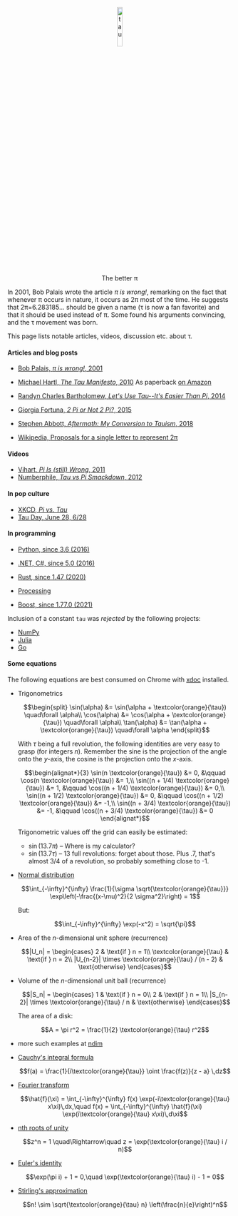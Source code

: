 <p align="center">
  <a href="https://github.com/nschloe/tau"><img alt="tau" src="https://nschloe.github.io/tau/tau.svg" width="15%"></a>
  <p align="center">The better π</p>
</p>

In 2001, Bob Palais wrote the article _π is wrong!_, remarking on the fact that
whenever π occurs in nature, it occurs as 2π most of the time. He suggests that
2π=6.283185... should be given a name (τ is now a fan favorite) and that it should be
used instead of π. Some found his arguments convincing, and the τ movement was born.

This page lists notable articles, videos, discussion etc. about τ.

#### Articles and blog posts

- [Bob Palais, _π is wrong!_, 2001](https://doi.org/10.1007%2FBF03026846)

- [Michael Hartl, _The Tau Manifesto_, 2010](https://tauday.com/tau-manifesto)
  As paperback [on Amazon](https://www.amazon.com/Tau-Manifesto-No-really-pi-is-wrong/dp/B096CXMQ3W/)

- [Randyn Charles Bartholomew, _Let's Use Tau--It's Easier Than Pi_, 2014](https://www.scientificamerican.com/article/let-s-use-tau-it-s-easier-than-pi/)

- [Giorgia Fortuna, _2 Pi or Not 2 Pi?_, 2015](https://blog.wolfram.com/2015/06/28/2-pi-or-not-2-pi/)

- [Stephen Abbott, _Aftermath: My Conversion to Tauism_, 2018](https://doi.org/10.4169%2Fmathhorizons.19.4.34)

- <a href="https://en.wikipedia.org/wiki/Turn_(angle)#Tau_proposals">Wikipedia, <emph>Proposals for a single letter to represent 2π</emph></a>

#### Videos

- [Vihart, _Pi Is (still) Wrong_, 2011](https://youtu.be/jG7vhMMXagQ)
- [Numberphile, _Tau vs Pi Smackdown_, 2012](https://youtu.be/ZPv1UV0rD8U)

#### In pop culture

- [XKCD, _Pi vs. Tau_](https://xkcd.com/1292/)
- [Tau Day, June 28, 6/28](https://www.google.com/search?q=tau+day)

#### In programming

- [Python, since 3.6 (2016)](https://www.python.org/dev/peps/pep-0628/)
- [.NET, C#, since 5.0 (2016)](https://docs.microsoft.com/en-us/dotnet/api/system.math.tau)
- [Rust, since 1.47 (2020)](https://doc.rust-lang.org/std/f64/consts/constant.TAU.html)
- [Processing](https://processing.org/reference/TAU.html)

- [Boost, since 1.77.0 (2021)](https://www.boost.org/doc/libs/1_77_0/boost/math/constants/constants.hpp)

Inclusion of a constant `tau` was _rejected_ by the following projects:

- [NumPy](https://github.com/numpy/numpy/pull/9696)
- [Julia](https://github.com/JuliaLang/julia/pull/4864)
- [Go](https://github.com/golang/go/issues/40663)

#### Some equations

The following equations are best consumed on Chrome with
[xdoc](https://chrome.google.com/webstore/detail/xdoc/anidddebgkllnnnnjfkmjcaallemhjee)
installed.

- Trigonometrics

  ```math
  \begin{split}
  \sin(\alpha) &= \sin(\alpha + \textcolor{orange}{\tau}) \quad\forall \alpha\\
  \cos(\alpha) &= \cos(\alpha + \textcolor{orange}{\tau}) \quad\forall \alpha\\
  \tan(\alpha) &= \tan(\alpha + \textcolor{orange}{\tau}) \quad\forall \alpha
  \end{split}
  ```

  With $`\tau`$ being a full revolution, the following identities are very easy to grasp
  (for integers $`n`$). Remember the sine is the projection of the angle onto the
  _y_-axis, the cosine is the projection onto the _x_-axis.

  ```math
  \begin{alignat*}{3}
    \sin(n \textcolor{orange}{\tau}) &= 0,          &\qquad \cos(n \textcolor{orange}{\tau}) &= 1,\\
    \sin((n + 1/4) \textcolor{orange}{\tau}) &= 1,  &\qquad \cos((n + 1/4) \textcolor{orange}{\tau}) &= 0,\\
    \sin((n + 1/2) \textcolor{orange}{\tau}) &= 0,  &\qquad \cos((n + 1/2) \textcolor{orange}{\tau}) &= -1,\\
    \sin((n + 3/4) \textcolor{orange}{\tau}) &= -1, &\qquad \cos((n + 3/4) \textcolor{orange}{\tau}) &= 0
  \end{alignat*}
  ```

  Trigonometric values off the grid can easily be estimated:

  - $`\sin(13.7 \pi)`$ – Where is my calculator?
  - $`\sin(13.7 \tau)`$ – 13 full revolutions: forget about those. Plus .7, that's
    almost 3/4 of a revolution, so probably something close to -1.

- [Normal distribution](https://en.wikipedia.org/wiki/Normal_distribution)

  ```math
  \int_{-\infty}^{\infty} \frac{1}{\sigma \sqrt{\textcolor{orange}{\tau}}} \exp\left(-\frac{(x-\mu)^2}{2 \sigma^2}\right) = 1
  ```

  But:
  ```math
  \int_{-\infty}^{\infty} \exp(-x^2) = \sqrt{\pi}
  ```

- Area of the _n_-dimensional unit sphere (recurrence)

  ```math
  |U_n| = \begin{cases}
  2 & \text{if } n = 1\\
  \textcolor{orange}{\tau} & \text{if } n = 2\\
  |U_{n-2}| \times \textcolor{orange}{\tau} / (n - 2) & \text{otherwise}
  \end{cases}
  ```

- Volume of the _n_-dimensional unit ball (recurrence)

  ```math
  |S_n| = \begin{cases}
  1 & \text{if } n = 0\\
  2 & \text{if } n = 1\\
  |S_{n-2}| \times \textcolor{orange}{\tau} / n & \text{otherwise}
  \end{cases}
  ```

  The area of a disk:

  ```math
  A = \pi r^2 = \frac{1}{2} \textcolor{orange}{\tau} r^2
  ```

- more such examples at [ndim](https://github.com/nschloe/ndim)

- [Cauchy's integral formula](https://en.wikipedia.org/wiki/Cauchy%27s_integral_formula)

  ```math
  f(a) = \frac{1}{i\textcolor{orange}{\tau}} \oint \frac{f(z)}{z - a} \,dz
  ```

- [Fourier transform](https://en.wikipedia.org/wiki/Fourier_transform)

  ```math
  \hat{f}(\xi) = \int_{-\infty}^{\infty} f(x) \exp(-i\textcolor{orange}{\tau} x\xi)\,dx,\quad
  f(x)         = \int_{-\infty}^{\infty} \hat{f}(\xi) \exp(i\textcolor{orange}{\tau} x\xi)\,d\xi
  ```

- [<emph>n<emph>th roots of unity](https://en.wikipedia.org/wiki/Root_of_unity)

  ```math
  z^n = 1 \quad\Rightarrow\quad z = \exp(\textcolor{orange}{\tau} i / n)
  ```

- [Euler's identity](https://en.wikipedia.org/wiki/Euler%27s_identity)

  ```math
  \exp(\pi i) + 1  = 0,\quad
  \exp(\textcolor{orange}{\tau} i) - 1 = 0
  ```

- [Stirling's approximation](https://en.wikipedia.org/wiki/Stirling%27s_approximation)

  ```math
  n! \sim \sqrt{\textcolor{orange}{\tau} n} \left(\frac{n}{e}\right)^n
  ```
